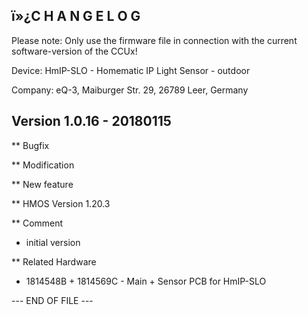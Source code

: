 ï»¿C H A N G E L O G
-----------------

Please note: Only use the firmware file in connection with the current software-version
of the CCUx!

Device: HmIP-SLO - Homematic IP Light Sensor - outdoor

Company: eQ-3, Maiburger Str. 29, 26789 Leer, Germany



Version 1.0.16 - 20180115
---------------------

** Bugfix


** Modification


** New feature


** HMOS Version 
	1.20.3

** Comment
  * initial version

** Related Hardware
   * 1814548B + 1814569C - Main + Sensor PCB for HmIP-SLO

--- END OF FILE ---